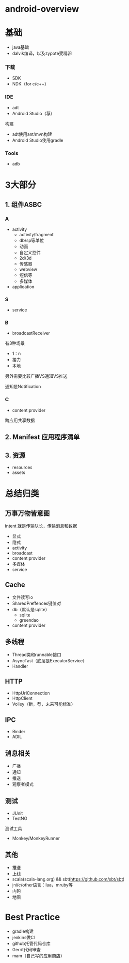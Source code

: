 # android-overview

# 基础

- java基础
- dalvik编译，以及zypote受精卵

### 下载

- SDK
- NDK（for c/c++）

### IDE

- adt
- Android Studio（荐）

构建

- adt使用ant/mvn构建
- Android Studio使用gradle

### Tools

- adb

# 3大部分
## 1. 组件ASBC

### A

- activity
	- activity/fragment
	- db/sp等单位
	- 动画
	- 自定义控件
	- 2d/3d
	- 传感器
	- webview
	- 短信等
	- 多媒体
- application

### S

- service

### B

- broadcastReceiver

有3种场景

- 1：n
- 接力
- 本地

另外需要比较广播VS通知VS推送

通知是Notification

### C

- content provider

跨应用共享数据

## 2. Manifest 应用程序清单

## 3. 资源

- resources
- assets


# 总结归类

## 万事万物皆意图

intent 就是传输队长，传输消息和数据

- 显式
- 隐式
- activity
- broadcast
- content provider
- 多媒体
- service

## Cache

- 文件读写io
- SharedPreffences键值对
- db（默认是sqlite）
	- sqlite
	- greendao
- content provider

## 多线程

- Thread类和runnable接口
- AsyncTast（底层是ExecutorService）
- Handler

## HTTP

- HttpUrlConnection
- HttpClient
- Volley（新，荐，未来可能标准）

## IPC

- Binder
- ADIL


## 消息相关

- 广播
- 通知 
- 推送
- 观察者模式

## 测试

- JUnit
- TestNG

测试工具

- Monkey/MonkeyRunner


## 其他

- 推送
- 上线
- scala(scala-lang.org) && sbt(https://github.com/sbt/sbt)
- jni/c/other语言：lua，mruby等
- 内购
- 地图


# Best Practice

- gradle构建
- jenkins做CI
- github托管代码仓库
- Gerrit代码审查
- mam（自己写的应用商店）

